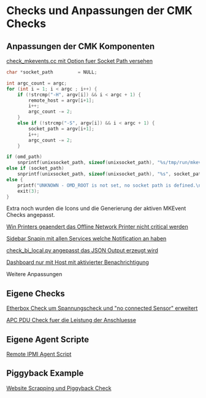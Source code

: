 # Checks und Anpassungen der CMK Checks

## Anpassungen der CMK Komponenten

[check_mkevents.cc mit Option fuer Socket Path versehen](./classic-checks/check_mkevents/)

```cc
char *socket_path         = NULL;

int argc_count = argc;
for (int i = 1; i < argc ; i++) {
    if (!strcmp("-H", argv[i]) && i < argc + 1) {
        remote_host = argv[i+1];
        i++;
        argc_count -= 2;
    }
    else if (!strcmp("-S", argv[i]) && i < argc + 1) {
        socket_path = argv[i+1];
        i++;
        argc_count -= 2;
    } 

if (omd_path)
    snprintf(unixsocket_path, sizeof(unixsocket_path), "%s/tmp/run/mkeventd/status", omd_path);
else if (socket_path)
    snprintf(unixsocket_path, sizeof(unixsocket_path), "%s", socket_path );
else {
    printf("UNKNOWN - OMD_ROOT is not set, no socket path is defined.\n");
    exit(3);
}
```
Extra noch wurden die Icons und die Generierung der aktiven MKEvent Checks angepasst.

[Win Printers geaendert das Offline Network Printer nicht critical werden](./checks/win_printers/)

[Sidebar Snapin mit allen Services welche Notification an haben](./erweiterungen-webseite/sidebar_snapin_service_problem_short/)

[check_bi_local.py angepasst das JSON Output erzeugt wird](./local-checks/local_check_bi/)

[Dashboard nur mit Host mit aktivierter Benachrichtigung](./erweiterungen-webseite/dashboard_mit_benachrichtigung_only/)

Weitere Anpassungen

## Eigene Checks

[Etherbox Check um Spannungscheck und "no connected Sensor" erweitert](./checks/etherbox/)

[APC PDU Check fuer die Leistung der Anschluesse](./checks/apc_pdu/)

## Eigene Agent Scripte

[Remote IPMI Agent Script](./datasource-programms/agent_ipmi/)

## Piggyback Example

[Website Scrapping und Piggyback Check](./plugins/plugin_piggybag_example_webscrapping/)
